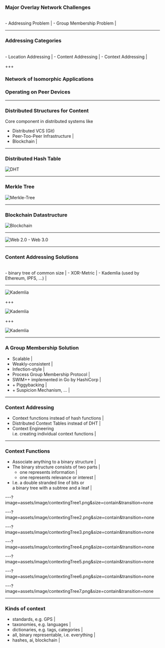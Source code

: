 ### Major Overlay Network Challenges
<br>
- Addressing Problem |
- Group Membership Problem |

---
### Addressing Categories
<br>
- Location Addressing |
- Content Addressing |
- Context Addressing |

+++
### Network of Isomorphic Applications <br>
### Operating on Peer Devices

---
### Distributed Structures for Content

Core component in distributed systems like

- Distributed VCS (Git)
- Peer-Too-Peer Infrastructure |
- Blockchain |

---
### Distributed Hash Table

![DHT](assets/image/dht.png)

---
### Merkle Tree

![Merkle-Tree](assets/image/merkle-tree.png)

---
### Blockchain Datastructure

![Blockchain](assets/image/blockchain.jpeg)

---

![Web 2.0 - Web 3.0](assets/image/web2-3.0.png)

---

### Content Addressing Solutions
<br>
- binary tree of common size |
- XOR-Metric |
- Kademlia (used by Ethereum, IPFS, ...) |

---

![Kademlia](assets/image/kademlia.png)

+++

![Kademlia](assets/image/kad-dht-1.png)

+++

![Kademlia](assets/image/kad-dht-2.png)

---

### A Group Membership Solution
- Scalable |
- Weakly-consistent |
- Infection-style |
- Process Group Membership Protocol |
- SWIM++ implemented in Go by HashiCorp |
- \+ Piggybacking |
- \+ Suspicion Mechanism, ... |

--- 
### Context Addressing 

- Context functions instead of hash functions |
- Distributed Context Tables instead of DHT |
- Context Engineering <br>    i.e. creating individual context functions |


--- 
### Context Functions 

- Associate anything to a binary structure |
- The binary structure consists of two parts |
    - one represents information |
    - one represents relevance or interest |
- I.e. a double stranded line of bits or <br> a binary tree with a subtree and a leaf |


  


---?image=assets/image/contextingTree1.png&size=contain&transition=none

---?image=assets/image/contextingTree2.png&size=contain&transition=none

---?image=assets/image/contextingTree3.png&size=contain&transition=none

---?image=assets/image/contextingTree4.png&size=contain&transition=none

---?image=assets/image/contextingTree5.png&size=contain&transition=none

---?image=assets/image/contextingTree6.png&size=contain&transition=none

---?image=assets/image/contextingTree7.png&size=contain&transition=none

---

### Kinds of context

- standards, e.g. GPS |
- taxonomies, e.g. languages |
- dictionaries, e.g. tags, categories |
- all, binary representable, i.e. everything |
- hashes, ai, blockchain |


